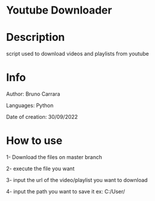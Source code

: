 # Youtube Downloader
# Description
script used to download videos and playlists from youtube

# Info
Author: Bruno Carrara

Languages: Python

Date of creation: 30/09/2022

# How to use
1- Download the files on master branch

2- execute the file you want

3- input the url of the video/playlist you want to download

4- input the path you want to save it ex: C:/User/
